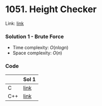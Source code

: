 # 1051. Height Checker
Link: [link](https://leetcode.com/problems/height-checker/)

### Solution 1 - Brute Force
* Time complexity: $O(nlog n)$
* Space complexity: $O(n)$

### Code
||Sol 1|
|-|-|
|C|[link](./sol_1/main.c)|
|C++|[link](./sol_1/main.cpp)|